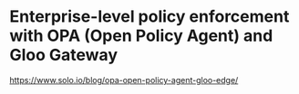 
# Enterprise-level policy enforcement with OPA (Open Policy Agent) and Gloo Gateway

https://www.solo.io/blog/opa-open-policy-agent-gloo-edge/